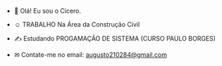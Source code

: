  * 👐 Olá! Eu sou o Cicero.

   
 * ☺ TRABALHO Na Área da Construção Civil 
 * ✍ Estudando PROGAMAÇÃO DE SISTEMA (CURSO PAULO BORGES)
 * ✉ Contate-me no email: augusto210284@gmail.com

 
